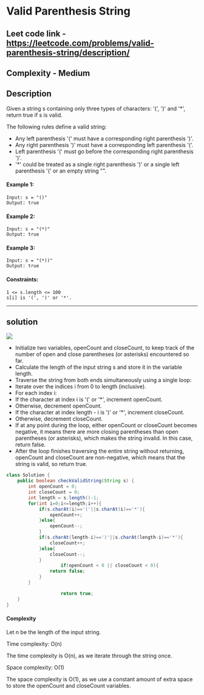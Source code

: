# Valid Parenthesis String

## Leet code link - https://leetcode.com/problems/valid-parenthesis-string/description/

## Complexity - Medium

## Description
Given a string s containing only three types of characters: '(', ')' and '*', return true if s is valid.

The following rules define a valid string:

- Any left parenthesis '(' must have a corresponding right parenthesis ')'.
- Any right parenthesis ')' must have a corresponding left parenthesis '('.
- Left parenthesis '(' must go before the corresponding right parenthesis ')'.
- '*' could be treated as a single right parenthesis ')' or a single left parenthesis '(' or an empty string "".
 

#### Example 1:
```
Input: s = "()"
Output: true
```
#### Example 2:
```
Input: s = "(*)"
Output: true
```
#### Example 3:
```
Input: s = "(*))"
Output: true
 ```

#### Constraints:
```
1 <= s.length <= 100
s[i] is '(', ')' or '*'.
```

 ---
 ## solution
 <img src = "blob:https://leetcode.com/38708f43-6a77-4285-8db5-e6a8f5a6a44c" />
 
-  Initialize two variables, openCount and closeCount, to keep track of the number of open and close parentheses (or asterisks) encountered so far.
- Calculate the length of the input string s and store it in the variable length.
- Traverse the string from both ends simultaneously using a single loop:
- Iterate over the indices i from 0 to length (inclusive).
- For each index i:
- If the character at index i is '(' or '*', increment openCount.
- Otherwise, decrement openCount.
- If the character at index length - i is ')' or '*', increment closeCount.
- Otherwise, decrement closeCount.
- If at any point during the loop, either openCount or closeCount becomes negative, it means there are more closing parentheses than open parentheses (or asterisks), which makes the string invalid. In this case, return false.
- After the loop finishes traversing the entire string without returning, openCount and closeCount are non-negative, which means that the string is valid, so return true.

```java
class Solution {
    public boolean checkValidString(String s) {
        int openCount = 0;
        int closeCount = 0;
        int length = s.length()-1;
        for(int i=0;i<=length;i++){
            if(s.charAt(i)=='('||s.charAt(i)=='*'){
                openCount++;
            }else{
                openCount--;
            }
            if(s.charAt(length-i)==')'||s.charAt(length-i)=='*'){
                closeCount++;
            }else{
                closeCount--;
            }
                    if(openCount < 0 || closeCount < 0){
                return false;
            }
        }

                    return true;
    }
}
```
#### Complexity
Let n be the length of the input string.

Time complexity: O(n)

The time complexity is O(n), as we iterate through the string once.

Space complexity: O(1)

The space complexity is O(1), as we use a constant amount of extra space to store the openCount and closeCount variables.
